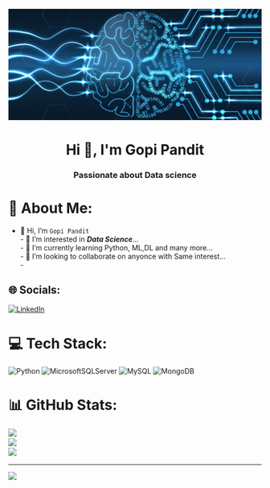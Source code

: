 ![logo](https://github.com/gopipandit/gopipandit/blob/main/BANNER-SIZE-AI-and-Machine-Learning.jpg)

<h1 align="center">Hi 👋, I'm Gopi Pandit</h1>
<h3 align="center">Passionate about Data science</h3>


# 💫 About Me:
- 👋 Hi, I’m `Gopi Pandit`<br>- 👀 I’m interested in ***Data Science***...<br>- 🌱 I’m currently learning Python, ML,DL and many more...<br>- 💞️ I’m looking to collaborate on anyonce with Same interest...<br>- 


## 🌐 Socials:
[![LinkedIn](https://img.shields.io/badge/LinkedIn-%230077B5.svg?logo=linkedin&logoColor=white)](https://linkedin.com/in/gopipandit) 

# 💻 Tech Stack:
![Python](https://img.shields.io/badge/python-3670A0?style=for-the-badge&logo=python&logoColor=ffdd54) ![MicrosoftSQLServer](https://img.shields.io/badge/Microsoft%20SQL%20Sever-CC2927?style=for-the-badge&logo=microsoft%20sql%20server&logoColor=white) ![MySQL](https://img.shields.io/badge/mysql-%2300f.svg?style=for-the-badge&logo=mysql&logoColor=white) ![MongoDB](https://img.shields.io/badge/MongoDB-%234ea94b.svg?style=for-the-badge&logo=mongodb&logoColor=white)
# 📊 GitHub Stats:
![](https://github-readme-stats.vercel.app/api?username=gpandit-cai&theme=dark&hide_border=false&include_all_commits=true&count_private=false)<br/>
![](https://github-readme-streak-stats.herokuapp.com/?user=gpandit-cai&theme=dark&hide_border=false)<br/>
![](https://github-readme-stats.vercel.app/api/top-langs/?username=gpandit-cai&theme=dark&hide_border=false&include_all_commits=true&count_private=false&layout=compact)

---
[![](https://visitcount.itsvg.in/api?id=gpandit-cai&icon=0&color=0)](https://visitcount.itsvg.in)

<!-- Proudly created with GPRM ( https://gprm.itsvg.in ) -->


